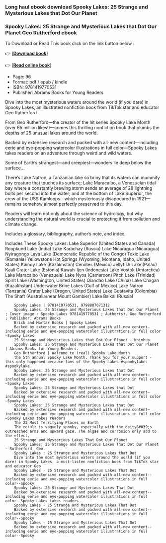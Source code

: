 ### Long haul ebook download Spooky Lakes: 25 Strange and Mysterious Lakes that Dot Our Planet



### Spooky Lakes: 25 Strange and Mysterious Lakes that Dot Our Planet Geo Rutherford ebook

To Download or Read This book click on the link button below :

👉  [**[Download book](http://get-pdfs.com/download.php?group=book&from=github.com&id=717093&lnk=1060 "Download book")**]

👉  [**[Read online book](http://get-pdfs.com/download.php?group=book&from=github.com&id=717093&lnk=1060 "Read online book")**]





* Page: 96
* Format: pdf / epub / kindle
* ISBN: 9781419770531
* Publisher: Abrams Books for Young Readers






Dive into the most mysterious waters around the world (if you dare) in Spooky Lakes, an illustrated nonfiction book from TikTok star and educator Geo Rutherford
 
 From Geo Rutherford—the creator of the hit series Spooky Lake Month (over 65 million likes!)—comes this thrilling nonfiction book that plumbs the depths of 25 unusual lakes around the world.
 
 Backed by extensive research and packed with all-new content—including eerie and eye-popping watercolor illustrations in full color—Spooky Lakes takes readers on an adventure through weird and wild waters.
 
 Some of Earth’s strangest—and creepiest—wonders lie deep below the surface...
 
 There’s Lake Natron, a Tanzanian lake so briny that its waters can mummify any creature that touches its surface; Lake Maracaibo, a Venezuelan tidal bay where a constantly brewing storm sends an average of 28 lightning bolts per second into the water; and at the bottom of Lake Superior, the crew of the USS Kamloops—which mysteriously disappeared in 1921—remains somehow almost perfectly preserved to this day.
 
 Readers will learn not only about the science of hydrology, but why understanding the natural world is crucial to protecting it from pollution and climate change.
 
 Includes a glossary, bibliography, author’s note, and index.
 
 Includes These Spooky Lakes:
 Lake Superior (United States and Canada)
 Roopkund Lake (India)
 Lake Karachay (Russia)
 Lake Nicaragua (Nicaragua)
 Nyiragongo Lava Lake (Democratic Republic of the Congo)
 Toxic Lake (Romania)
 Yellowstone Hot Springs (Wyoming, Montana, Idaho, United States)
 Kaindy Lake (Kazakhstan)
 Cenotes (Mexico)
 Jellyfish Lake (Palau)
 Kaali Crater Lake (Estonia)
 Kawah-Ijen (Indonesia)
 Lake Vostok (Antarctica)
 Lake Maracaibo (Venezuela)
 Lake Nyos (Cameroon)
 Pitch Lake (Trinidad)
 Spirit Lake (Washington, United States)
 Qiandao Lake (China)
 Lake Chagan (Kazakhstan)
 Underwater Brine Lakes (Gulf of Mexico)
 Lake Natron (Tanzania)
 Crater Lake (Oregon, United States)
 Lake Guatavita (Colombia)
 The Shaft (Australia/near Mount Gambier)
 Lake Baikal (Russia)


        Spooky Lakes | 9781419770531, 9798887071312
        Spooky Lakes. 25 Strange and Mysterious Lakes that Dot Our Planet ; Cover image · Spooky Lakes 9781419770531 ; Author(s). Geo Rutherford ; Publisher. Abrams Books 
        Brick and Mortar Books | Spooky Lakes
        Backed by extensive research and packed with all-new content—including eerie and eye-popping watercolor illustrations in full color—Spooky Lakes 
        25 Strange and Mysterious Lakes that Dot Our Planet - Knimbus
        Spooky Lakes: 25 Strange and Mysterious Lakes that Dot Our Planet | Abrams Books for Young Readers.
        Geo Rutherford | Welcome to (real) Spooky Lake Month
        the 5th annual Spooky Lake Month. Thank you for your support - this only happened because fans of the Spooky Lakes #spookylakes #spookylake 
        Spooky Lakes: 25 Strange and Mysterious Lakes that Dot
        Backed by extensive research and packed with all-new content—including eerie and eye-popping watercolor illustrations in full color—Spooky Lakes 
        Spooky Lakes: 25 Strange and Mysterious Lakes that Dot
        Backed by extensive research and packed with all-new content—including eerie and eye-popping watercolor illustrations in full color—Spooky Lakes 
        Spooky Lakes: 25 Strange and Mysterious Lakes that Dot
        Backed by extensive research and packed with all-new content—including eerie and eye-popping watercolor illustrations in full color—Spooky Lakes takes readers 
        The 23 Most Terrifying Places on Earth
        The result is vaguely spooky, especially with the deity&#039;s outreached arms and upward gaze. The algae and corrosion only add to the effect, 
        25 Strange and Mysterious Lakes That Dot Our Planet
        Spooky Lakes: 25 Strange and Mysterious Lakes That Dot Our Planet — Rutherford, Geo.
        Spooky Lakes : 25 Strange and Mysterious Lakes that Dot
        Dive into the most mysterious waters around the world (if you dare) in Spooky Lakes, a must-listen nonfiction book from TikTok star and educator Geo 
        Spooky Lakes - 25 Strange and Mysterious Lakes That Dot
        Backed by extensive research and packed with all-new content--including eerie and eye-popping watercolor illustrations in full color--Spooky 
        Spooky Lakes: 25 Strange and Mysterious Lakes That Dot
        Backed by extensive research and packed with all-new content--including eerie and eye-popping watercolor illustrations in full color--Spooky Lakes takes readers 
        Spooky Lakes - 25 Strange and Mysterious Lakes That Dot
        Backed by extensive research and packed with all-new content--including eerie and eye-popping watercolor illustrations in full color--Spooky 
        Spooky Lakes - 25 Strange and Mysterious Lakes That Dot
        Backed by extensive research and packed with all-new content--including eerie and eye-popping watercolor illustrations in full color--Spooky 
    




